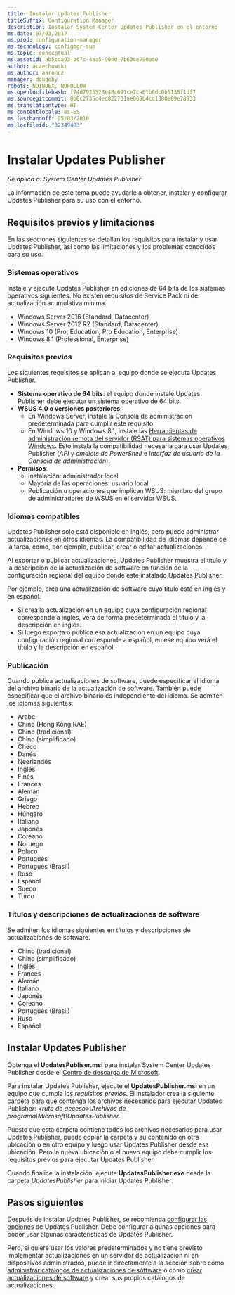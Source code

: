 ```yaml
---
title: Instalar Updates Publisher
titleSuffix: Configuration Manager
description: Instalar System Center Updates Publisher en el entorno
ms.date: 07/03/2017
ms.prod: configuration-manager
ms.technology: configmgr-sum
ms.topic: conceptual
ms.assetid: ab5cda93-b67c-4aa5-904d-7b63ce790aa0
author: aczechowski
ms.author: aaroncz
manager: dougeby
robots: NOINDEX, NOFOLLOW
ms.openlocfilehash: f74d7925528e48c691ce7ca61b6dc0b5136f1df7
ms.sourcegitcommit: 0b0c2735c4ed822731ae069b4cc1380e89e78933
ms.translationtype: HT
ms.contentlocale: es-ES
ms.lasthandoff: 05/03/2018
ms.locfileid: "32349483"
---
```

# <a name="install-updates-publisher"></a>Instalar Updates Publisher

*Se aplica a: System Center Updates Publisher*

La información de este tema puede ayudarle a obtener, instalar y configurar Updates Publisher para su uso con el entorno.


## <a name="prerequisites-and-limitations"></a>Requisitos previos y limitaciones
En las secciones siguientes se detallan los requisitos para instalar y usar Updates Publisher, así como las limitaciones y los problemas conocidos para su uso.

### <a name="operating-systems"></a>Sistemas operativos
Instale y ejecute Updates Publisher en ediciones de 64 bits de los sistemas operativos siguientes. No existen requisitos de Service Pack ni de actualización acumulativa mínima.

-   Windows Server 2016 (Standard, Datacenter)
-   Windows Server 2012 R2 (Standard, Datacenter)
-   Windows 10 (Pro, Education, Pro Education, Enterprise)
-   Windows 8.1 (Professional, Enterprise)

### <a name="prerequisites"></a>Requisitos previos
Los siguientes requisitos se aplican al equipo donde se ejecuta Updates Publisher.

-   **Sistema operativo de 64 bits**: el equipo donde instale Updates Publisher debe ejecutar un sistema operativo de 64 bits.
-   **WSUS 4.0 o versiones posteriores**:
    -   En Windows Server, instale la Consola de administración predeterminada para cumplir este requisito.
    -   En Windows 10 y Windows 8.1, instale las [Herramientas de administración remota del servidor (RSAT) para sistemas operativos Windows](https://support.microsoft.com/help/2693643/remote-server-administration-tools-rsat-for-windows-operating-systems). Esto instala la compatibilidad necesaria para usar Updates Publisher (*API y cmdlets de PowerShell* e *Interfaz de usuario de la Consola de administración*).
-   **Permisos**:
    -   Instalación: administrador local
    -   Mayoría de las operaciones: usuario local
    -   Publicación u operaciones que implican WSUS: miembro del grupo de administradores de WSUS en el servidor WSUS.

### <a name="supported-languages"></a>Idiomas compatibles
Updates Publisher solo está disponible en inglés, pero puede administrar actualizaciones en otros idiomas. La compatibilidad de idiomas depende de la tarea, como, por ejemplo, publicar, crear o editar actualizaciones.

Al exportar o publicar actualizaciones, Updates Publisher muestra el título y la descripción de la actualización de software en función de la configuración regional del equipo donde esté instalado Updates Publisher.

Por ejemplo, crea una actualización de software cuyo título está en inglés y en español.

-   Si crea la actualización en un equipo cuya configuración regional corresponde a inglés, verá de forma predeterminada el título y la descripción en inglés.
-   Si luego exporta o publica esa actualización en un equipo cuya configuración regional corresponde a español, en ese equipo verá el título y la descripción en español.

### <a name="publishing"></a>Publicación
Cuando publica actualizaciones de software, puede especificar el idioma del archivo binario de la actualización de software. También puede especificar que el archivo binario es independiente del idioma. Se admiten los idiomas siguientes:

-   Árabe
-   Chino (Hong Kong RAE)
-   Chino (tradicional)
-   Chino (simplificado)
-   Checo
-   Danés
-   Neerlandés
-   Inglés
-   Finés
-   Francés
-   Alemán
-   Griego
-   Hebreo
-   Húngaro
-   Italiano
-   Japonés
-   Coreano
-   Noruego
-   Polaco
-   Portugués
-   Portugués (Brasil)
-   Ruso
-   Español
-   Sueco
-   Turco

### <a name="software-update-titles-and-descriptions"></a>Títulos y descripciones de actualizaciones de software
Se admiten los idiomas siguientes en títulos y descripciones de actualizaciones de software.

-   Chino (tradicional)
-   Chino (simplificado)
-   Inglés
-   Francés
-   Alemán
-   Italiano
-   Japonés
-   Coreano
-   Portugués (Brasil)
-   Ruso
-   Español



## <a name="install-updates-publisher"></a>Instalar Updates Publisher
Obtenga el **UpdatesPubliser.msi** para instalar System Center Updates Publisher desde el [Centro de descarga de Microsoft](https://www.microsoft.com/download/details.aspx?id=55543).

Para instalar Updates Publisher, ejecute el **UpdatesPublisher.msi** en un equipo que cumpla los *requisitos previos*. El instalador crea la siguiente carpeta para que contenga los archivos necesarios para ejecutar Updates Publisher: *&lt;ruta de acceso&gt;\Archivos de programa\Microsoft\UpdatesPublisher*.

Puesto que esta carpeta contiene todos los archivos necesarios para usar Updates Publisher, puede copiar la carpeta y su contenido en otra ubicación o en otro equipo y luego usar Updates Publisher desde esa ubicación. Pero la nueva ubicación o el nuevo equipo debe cumplir los requisitos previos para ejecutar Updates Publisher.

Cuando finalice la instalación, ejecute **UpdatesPublisher.exe** desde la carpeta *UpdatesPublisher* para iniciar Updates Publisher.

## <a name="next-steps"></a>Pasos siguientes
 Después de instalar Updates Publisher, se recomienda [configurar las opciones](updates-publisher-options.md) de Updates Publisher. Debe configurar algunas opciones para poder usar algunas características de Updates Publisher.

 Pero, si quiere usar los valores predeterminados y no tiene previsto implementar actualizaciones en un servidor de actualización ni en dispositivos administrados, puede ir directamente a la sección sobre cómo [administrar catálogos de actualizaciones de software](updates-publisher-catalogs.md) o cómo [crear actualizaciones de software](create-updates-with-updates-publisher.md) y crear sus propios catálogos de actualizaciones.

